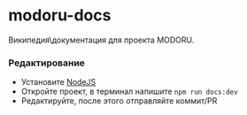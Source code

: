 # modoru-docs
Википедия\документация для проекта MODORU.

### Редактирование
- Установите [NodeJS](https://nodejs.org)
- Откройте проект, в терминал напишите `npm run docs:dev`
- Редактируйте, после этого отправляйте коммит/PR